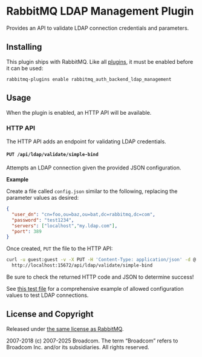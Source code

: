 # RabbitMQ LDAP Management Plugin

Provides an API to validate LDAP connection credentials and parameters.

## Installing

This plugin ships with RabbitMQ. Like all [plugins](https://www.rabbitmq.com/plugins.html), it must be enabled
before it can be used:

```
rabbitmq-plugins enable rabbitmq_auth_backend_ldap_management
```

## Usage

When the plugin is enabled, an HTTP API will be available.

### HTTP API

The HTTP API adds an endpoint for validating LDAP credentials.

#### `PUT /api/ldap/validate/simple-bind`

Attempts an LDAP connection given the provided JSON configuration.

**Example**

Create a file called ``config.json`` similar to the following, replacing the parameter values as desired:

```json
{
  "user_dn": "cn=foo,ou=baz,ou=bat,dc=rabbitmq,dc=com",
  "password": "test1234",
  "servers": ["localhost","my.ldap.com"],
  "port": 389 
}
```

Once created, `PUT` the file to the HTTP API:

```bash
curl -u guest:guest -v -X PUT -H 'Content-Type: application/json' -d @./config.json \
  http://localhost:15672/api/ldap/validate/simple-bind
```

Be sure to check the returned HTTP code and JSON to determine success!

See [this test file](https://github.com/rabbitmq/rabbitmq-server/blob/main/deps/rabbitmq_auth_backend_ldap_management/test/system_SUITE.erl) for a comprehensive example of allowed configuration values to test LDAP connections.

## License and Copyright

Released under [the same license as RabbitMQ](https://www.rabbitmq.com/mpl.html).

2007-2018 (c) 2007-2025 Broadcom. The term “Broadcom” refers to Broadcom Inc. and/or its subsidiaries. All rights reserved.

